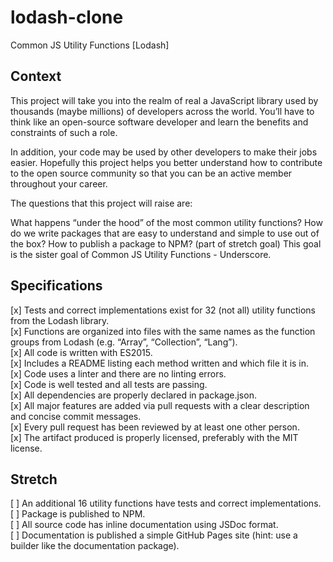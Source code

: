 # lodash-clone
Common JS Utility Functions [Lodash]

## Context
This project will take you into the realm of real a JavaScript library used by thousands (maybe millions) of developers across the world. You’ll have to think like an open-source software developer and learn the benefits and constraints of such a role.

In addition, your code may be used by other developers to make their jobs easier. Hopefully this project helps you better understand how to contribute to the open source community so that you can be an active member throughout your career.

The questions that this project will raise are:

What happens “under the hood” of the most common utility functions?
How do we write packages that are easy to understand and simple to use out of the box?
How to publish a package to NPM? (part of stretch goal)
This goal is the sister goal of Common JS Utility Functions - Underscore.

## Specifications
[x] Tests and correct implementations exist for 32 (not all) utility functions from the Lodash library.<br>
[x] Functions are organized into files with the same names as the function groups from Lodash (e.g. “Array”, “Collection”, “Lang”).<br>
[x] All code is written with ES2015.<br>
[x] Includes a README listing each method written and which file it is in.<br>
[x] Code uses a linter and there are no linting errors.<br>
[x] Code is well tested and all tests are passing.<br>
[x] All dependencies are properly declared in package.json.<br>
[x] All major features are added via pull requests with a clear description and concise commit messages.<br>
[x] Every pull request has been reviewed by at least one other person.<br>
[x] The artifact produced is properly licensed, preferably with the MIT license.

## Stretch
[ ] An additional 16 utility functions have tests and correct implementations.<br>
[ ] Package is published to NPM.<br>
[ ] All source code has inline documentation using JSDoc format.<br>
[ ] Documentation is published a simple GitHub Pages site (hint: use a builder like the documentation package).

